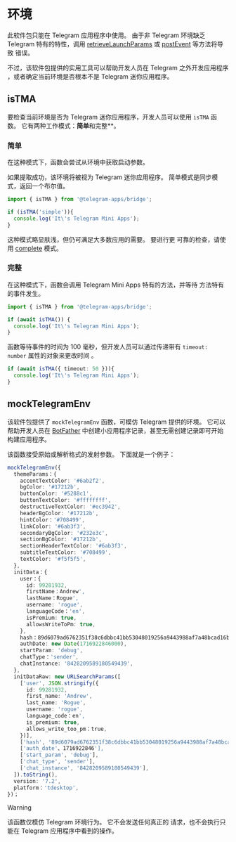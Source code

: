 # 环境

此软件包只能在 Telegram 应用程序中使用。 由于非 Telegram
环境缺乏 Telegram 特有的特性，调用
[retrieveLaunchParams](launch-parameters.md) 或 [postEvent](methods.md#postevent) 等方法将导致
错误。

不过，该软件包提供的实用工具可以帮助开发人员在 Telegram 之外开发应用程序
，或者确定当前环境是否根本不是 Telegram 迷你应用程序。

## isTMA

要检查当前环境是否为 Telegram 迷你应用程序，开发人员可以使用 `isTMA` 函数。
它有两种工作模式：**简单**和完整\*\*。

### 简单

在这种模式下，函数会尝试从环境中获取启动参数。

如果提取成功，该环境将被视为 Telegram 迷你应用程序。
简单模式是同步模式，返回一个布尔值。

```ts
import { isTMA } from '@telegram-apps/bridge';

if (isTMA('simple')){
  console.log('It\'s Telegram Mini Apps');
}
```

这种模式略显肤浅，但仍可满足大多数应用的需要。 要进行更
可靠的检查，请使用 [complete](#complete) 模式。

### 完整

在这种模式下，函数会调用 Telegram Mini Apps 特有的方法，并等待
方法特有的事件发生。

```ts
import { isTMA } from '@telegram-apps/bridge';

if (await isTMA()) {
  console.log('It\'s Telegram Mini Apps');
}
```

函数等待事件的时间为 100 毫秒，但开发人员可以通过传递带有 `timeout: number` 属性的对象来更改时间
。

```ts
if (await isTMA({ timeout: 50 })){
  console.log('It\'s Telegram Mini Apps');
}
```

## mockTelegramEnv

该软件包提供了 `mockTelegramEnv` 函数，可模仿
Telegram 提供的环境。 它可以帮助开发人员在
[BotFather](https://t.me/botfather) 中创建小应用程序记录，甚至无需创建记录即可开始构建应用程序。

该函数接受原始或解析格式的发射参数。 下面就是一个例子：

```ts
mockTelegramEnv({
  themeParams：{
    accentTextColor: '#6ab2f2',
    bgColor: '#17212b',
    buttonColor: '#5288c1',
    buttonTextColor: '#ffffffff',
    destructiveTextColor: '#ec3942',
    headerBgColor: '#17212b',
    hintColor：'#708499',
    linkColor: '#6ab3f3',
    secondaryBgColor: '#232e3c',
    sectionBgColor: '#17212b',
    sectionHeaderTextColor: '#6ab3f3',
    subtitleTextColor: '#708499',
    textColor: '#f5f5f5',
  },
  initData：{
    user：{
      id: 99281932,
      firstName：Andrew',
      lastName：Rogue',
      username: 'rogue',
      languageCode：'en',
      isPremium: true,
      allowsWriteToPm: true,
    },
    hash：89d6079ad6762351f38c6dbbc41bb53048019256a9443988af7a48bcad16ba31',
    authDate: new Date(1716922846000),
    startParam: 'debug',
    chatType：'sender',
    chatInstance: '8428209589180549439',
  },
  initDataRaw: new URLSearchParams([
    ['user', JSON.stringify({
      id: 99281932,
      first_name: 'Andrew',
      last_name: 'Rogue',
      username: 'rogue',
      language_code：en',
      is_premium: true,
      allows_write_too_pm：true,
    })],
    ['hash', '89d6079ad6762351f38c6dbbc41bb53048019256a9443988af7a48bcad16ba31'],
    ['auth_date'、1716922846'],
    ['start_param', 'debug'],
    ['chat_type', 'sender'],
    ['chat_instance', '8428209589180549439'],
  ]).toString(),
  version: '7.2',
  platform：'tdesktop',
})；
```

> [!WARNING]
> 该函数仅模仿 Telegram 环境行为。 它不会发送任何真正的
> 请求，也不会执行只能在 Telegram 应用程序中看到的操作。
